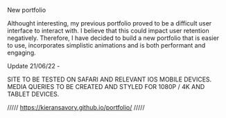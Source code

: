 New portfolio 

Althought interesting, my previous portfolio proved to be a difficult user interface to interact with. I believe that this could impact user retention 
negatively. Therefore, I have decided to build a new portfolio that is easier to use, incorporates simplistic animations and is both performant and 
engaging.


Update 21/06/22 - 

SITE TO BE TESTED ON SAFARI AND RELEVANT IOS MOBILE DEVICES. 
<br>
MEDIA QUERIES TO BE CREATED AND STYLED FOR 1080P / 4K AND TABLET DEVICES. 


///// https://kieransavory.github.io/portfolio/ ///// 
